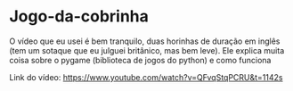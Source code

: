# Jogo-da-cobrinha

O vídeo que eu usei é bem tranquilo, duas horinhas de duração em inglês (tem um sotaque que eu julguei britânico, mas bem leve).
Ele explica muita coisa sobre o pygame (biblioteca de jogos do python) e como funciona

Link do vídeo:
https://www.youtube.com/watch?v=QFvqStqPCRU&t=1142s
